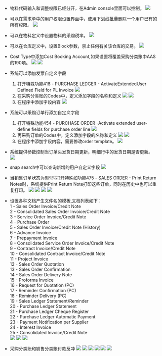 
* 物料代码输入和调整权限已经分开，在Admin console里面可以控制。
![](financial_enter_and_adjust_stock_seprate_3.0.jpg)

* 可以在需求单中的用户权限设置界面中，使用下划线批量删除一个用户已有的所有权限。
![](financial_del_all_rights_in_requisition_about_one_user_3.0.jpg)

* 可以在物料定义中设置物料的采购税率。
![](financial_purchase_vat_in_stock_level_3.0.jpg)

* 可以在仓库定义中，设置Block参数，禁止任何有关该仓库的交易。
![](financial_block_warehouse_3.0.jpg)

* Cost Type中添加Cost Booking Account,如果设置将覆盖采购分类账中AAS的190项。
![](financial_cost_type_account_specified_3.0.jpg)
![](financial_cost_type_account_specified_override_in_pl_3.0.jpg)

* 系统可以添加发票自定义字段
  1. 打开特殊功能418 - PURCHASE LEDGER - ActivateExtendedUser Defined Field for PL Invoice
  ![](financial_add_field_in_pl_invoice_sf418_3.0.jpg)
  2. 在采购分类账的Codes中，定义添加字段的名称和定义
  ![](financial_add_field_in_pl_invoice_define_sf418_3.0.jpg)
  ![](financial_add_field_in_pl_invoice_define_detail_sf418_3.0.jpg)
  3. 在程序中添加字段内容
  ![](financial_add_field_in_pl_invoice_func_sf418_3.0.jpg)

* 系统可以采购订单行添加自定义字段
  1. 打开特殊功能454 - PURCHASE ORDER -Activate extended user-define fields for purchase order line
  ![](financial_add_field_in_po_line_sf454_3.0.jpg)
  2. 再采购订单的Codes中，定义添加字段的名称和定义
  ![](financial_add_field_in_po_line_define_sf454_3.0.jpg)
  ![](financial_add_field_in_po_line_define_detail_sf454_3.0.jpg)
  3. 在程序中添加字段内容，需要修改order template。
  ![](financial_add_field_in_po_line_func_sf454_3.0.jpg)

* 系统提供参数控制当订单头发货日期更新，明细行中的发货日期是否更新。
  ![](financial_update_delivery_date_3.0.jpg)

* snap search中可以查询新增的用户自定义字段
  ![](financial_snap_search_user_define_field_3.0.jpg)

* 当销售订单状态为8同时打开特殊如功能475 -  SALES ORDER - Print Return Notes时，系统提供Print Return Note打印这些订单，同时在历史中也可以重复打印。
  ![](financial_print_return_notes_3.0.jpg)
  ![](financial_print_return_notes_func_3.0.jpg)
  ![](financial_print_return_notes_func_detail_3.0.jpg)
  ![](financial_print_return_notes_func_history_3.0.jpg)

* 设置各种文档产生文件名的模板,文档列表如下：<br/>
1 - Sales Order Invoice/Credit Note<br/>
2 - Consolidated Sales Order Invoice/Credit Note<br/>
3 - Service Order Invoice/Credit Note<br/>
4 - Purchase Order<br/>
5 - Sales Order Invoice/Credit Note (History)<br/>
6 - Advance Invoice<br/>
7 - Prepayment Invoice<br/>
8 - Consolidated Service Order Invoice/Credit Note<br/>
9 - Contract Invoice/Credit Note<br/>
10 - Consolidated Contract Invoice/Credit Note<br/>
11 - Project Invoice<br/>
12 - Sales Order Quotation<br/>
13 - Sales Order Confirmation<br/>
14 - Sales Order Delivery Note<br/>
15 - Proforma Invoice<br/>
16 - Request for Quotation (PC)<br/>
17 - Reminder Confirmation (PC)<br/>
18 - Reminder Delivery (PC)<br/>
19 - Sales Ledger Statement/Reminder<br/>
20 - Purchase Ledger Statement<br/>
21 - Purchase Ledger Cheque Register<br/>
22 - Purchase Ledger Automatic Payment <br/>
23 - Payment Notification per Supplier<br/>
24 - Interest Invoice<br/>
25 - Consolidated Invoice/Credit Note<br/>
  ![](financial_print_filename_template_func_3.2.jpg)
  ![](financial_print_filename_template_func_detail_3.2.jpg)
  ![](financial_print_filename_template_result_3.2.jpg)

* 采购分类账和销售分类账付款反冲
  ![](financial_sl_pl_paid_reserve_sf487_sf488_3.0.jpg)
  ![](financial_sl_pl_paid_reserve_func_3.0.jpg)
  ![](financial_sl_pl_paid_reserve_func1_3.0.jpg)
  ![](financial_sl_pl_paid_reserve_func_step1_3.0.jpg)
  ![](financial_sl_pl_paid_reserve_func_step2_3.0.jpg)
  ![](financial_sl_pl_paid_reserve_func_step3_3.0.jpg)

